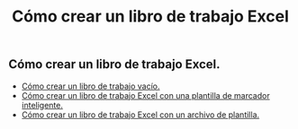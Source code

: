 ﻿---
title: Cómo crear un libro de trabajo Excel
second_title: Aspose.Cells Cloud Documen
linktitle: crear
type: docs
url: /es/workbook/create/
keywords: How to create an Excel workbook
description: Aspose.Cells Cloud REST API cómo crear un libro de trabajo Excel. SDK admite tipos de lenguajes de desarrollo. Incluyen Android, C#, Go, Java, NodeJS, Perl, PHP, Python, Ruby y Swift.
weight: 100
kwords: Excel, Office Nube, REST API, Hoja de cálculo, PDF, CSV, Json, Markdwon, Cómo crear un libro de trabajo Excel
---
## Cómo crear un libro de trabajo Excel.

- [Cómo crear un libro de trabajo vacío.](/cells/es/workbook/create/empty-workbook/)
- [Cómo crear un libro de trabajo Excel con una plantilla de marcador inteligente.](/cells/es/workbook/create/smartmarker/)
- [Cómo crear un libro de trabajo Excel con un archivo de plantilla.](/cells/es/workbook/create/template-file/)
